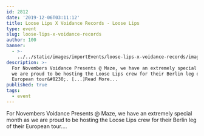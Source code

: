 ```yaml
---
id: 2812
date: '2019-12-06T03:11:12'
title: Loose Lips X Voidance Records - Loose Lips
type: event
slug: loose-lips-x-voidance-records
author: 100
banner:
  - >-
    ../../static/images/importEvents/loose-lips-x-voidance-records/image2812.jpeg
description: >-
  For Novembers Voidance Presents @ Maze, we have an extremely special month as
  we are proud to be hosting the Loose Lips crew for their Berlin leg of their
  European tour&#8230;. [...]Read More...
published: true
tags:
  - event
---
```

For Novembers Voidance Presents @ Maze, we have an extremely special month as we are proud to be hosting the Loose Lips crew for their Berlin leg of their European tour….